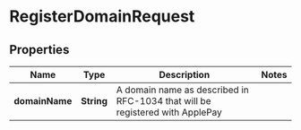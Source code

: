 
# RegisterDomainRequest

## Properties
Name | Type | Description | Notes
------------ | ------------- | ------------- | -------------
**domainName** | **String** | A domain name as described in RFC-1034 that will be registered with ApplePay | 



